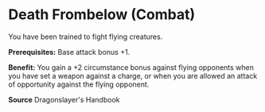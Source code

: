 ﻿---
cssclass: [feats]

---
# Death Frombelow (Combat)

You have been trained to fight flying creatures.

**Prerequisites:** Base attack bonus +1.

**Benefit:** You gain a +2 circumstance bonus against flying opponents when you have set a weapon against a charge, or when you are allowed an attack of opportunity against the flying opponent.

**Source** Dragonslayer's Handbook
